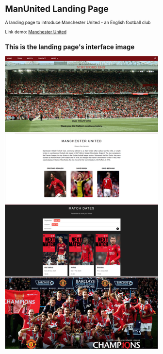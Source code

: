 
# ManUnited Landing Page    
A landing page to introduce Manchester United - an English football club

Link demo: [Manchester United](https://manutd-landingpage.vercel.app/)

## This is the landing page's interface image
![](assets/capture/p1.jpg)
![](assets/capture/p2.jpg)
![](assets/capture/p3.jpg)
![](assets/capture/p4.jpg)
